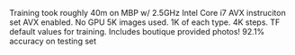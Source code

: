 Training took roughly 40m on MBP w/ 2.5GHz Intel Core i7 AVX instruciton set AVX enabled. No GPU
5K images used. 1K of each type.  4K steps. TF default values for training.
Includes boutique provided photos!
92.1% accuracy on testing set

